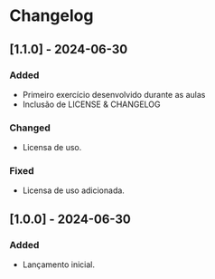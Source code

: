 # Changelog

## [1.1.0] - 2024-06-30
### Added
- Primeiro exercício desenvolvido durante as aulas 
- Inclusão de LICENSE & CHANGELOG

### Changed
- Licensa de uso.

### Fixed
- Licensa de uso adicionada.

## [1.0.0] - 2024-06-30
### Added
- Lançamento inicial.